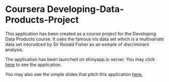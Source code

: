 # Coursera Developing-Data-Products-Project
This application has been created as a course project for the Developing Data Products course.
It uses the famous iris data set which is a multivariate data set intorudced by Sir Ronald Fisher as an exmple of discriminant analysis.

The application has been launched on shinyapp.io server. You may click [here](https://kwyi89.shinyapps.io/reactive-iris-plot/) to see the application.

You may also see the simple slides that pitch this application [here.](http://kwyi89.github.io/Developing-Data-Products-Project/index.html#1)
